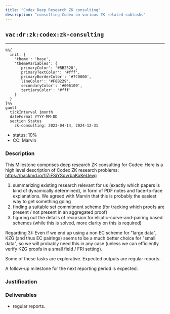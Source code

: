 ```yaml
---
title: "Codex Deep Research ZK consulting"
description: "consulting Codex on various ZK related subtasks"
---
```

## `vac:dr:zk:codex:zk-consulting`
---

```mermaid
%%{ 
  init: { 
    'theme': 'base', 
    'themeVariables': { 
      'primaryColor': '#BB2528', 
      'primaryTextColor': '#fff', 
      'primaryBorderColor': '#7C0000', 
      'lineColor': '#F8B229', 
      'secondaryColor': '#006100', 
      'tertiaryColor': '#fff' 
    } 
  } 
}%%
gantt
  tickInterval 1month
  dateFormat YYYY-MM-DD 
  section Status
    zk-consulting: 2023-04-14, 2024-12-31
```

- status: 10%
- CC: Marvin

### Description

This Milestone comprises deep research ZK consulting for Codex:
Here is a high level description of Codex ZK research problems:  https://hackmd.io/1IZiFSiYSdyrbaKxKeUevg

1) summarizing existing research relevant for us (exactly which papers is kind of dynamically determined), in form of PDF notes and face-to-face explanations. We agreed with Marvin that this is probably the easiest way to get something going
2) finding a suitable set commitment scheme (for tracking which proofs are present / not present in an aggregated proof)
3) figuring out the details of recursion for elliptic-curve-and-pairing based schemes (while this is solved, more clarity on this is required)

Regarding 3): Even if we end up using a non EC scheme for "large data", KZG (and thus EC pairings) seems to be a much better choice for "small data",
so we will probably need this in any case (unless we can efficiently verify KZG proofs in a small field / FRI setting).

Some of these tasks are explorative. Expected outputs are regular reports.

A follow-up milestone for the next reporting period is expected.

### Justification


### Deliverables

* regular reports.


